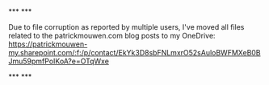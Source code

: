 *** <NOTE> ***

Due to file corruption as reported by multiple users, I've moved all files related to the patrickmouwen.com blog posts to my OneDrive: https://patrickmouwen-my.sharepoint.com/:f:/p/contact/EkYk3D8sbFNLmxrO52sAuloBWFMXeB0BJmu59pmfPoIKoA?e=OTqWxe

*** </Note> ***
